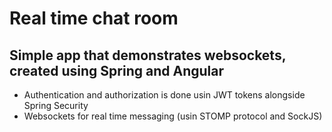# Real time chat room
## Simple app that demonstrates websockets, created using Spring and Angular



- Authentication and authorization is done usin JWT tokens alongside Spring Security
- Websockets for real time messaging (usin STOMP protocol and SockJS)
